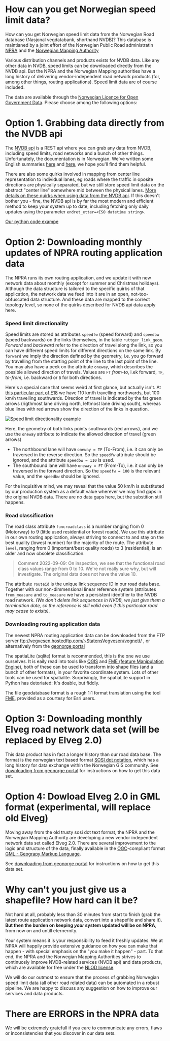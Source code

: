 # How can you get Norwegian speed limit data?

How can you get Norwegian speed limit data from the Norwegian Road database (Nasjonal vegdatabank, shorthand NVDB)? This database is maintianed by a joint effort of the Norwegian Public Road administratin [NPRA](https://www.vegvesen.no/en/?lang=en)
and the [Norwegian Mapping Authority](https://kartverket.no/en)

Various distribution channels and products exists for NVDB data. Like any other data in NVDB, speed limits can be downloaded directly from the NVDB api. But the NPRA and the Norwegian Mapping authorities have a long history of delivering vendor-independent road network products (for, among other things,  routing applications). Speed limit data are of course included. 

The data are available through the [Norwegian Licence for Open Government Data](https://data.norge.no/nlod/en/). Please choose among the following options:

# Option 1. Grabbing data directly from the NVDB api 

The [NVDB api](https://nvdbapiles-v3.atlas.vegvesen.no/dokumentasjon/) is a REST api where you can grab any data from NVDB, including speed limits, road networks and a bunch of other things. Unfortunately, the documentation is in Norwegian. We've written some English summaries [here](https://www.vegdata.no/2014/02/19/a-little-note-to-oor-our-international-fans/) and [here](https://nvdbtransportportal.vegdata.no/), we hope you'll find them helpful. 

There are also some quirks involved in mapping from center line representation to individual lanes, eg roads where the traffic in oposite directions are physically separated, but we still store speed limit data on the abstract "center line"  somewhere mid between the physical lanes. [More details on these quirks when using data from the NVDB api](./grabbing-from-NVDBapi.md). If this doesn't bother you - fine, the NVDB api is by far the most modern and efficient method to keep your system up to date, including fetching only daily updates using the parameter `endret_etter=<ISO datetime string>`. 

[Our python code exampe](./grab-from-nvdbapi-w-python.md)

# Option 2: Downloading monthly updates of NPRA routing application data 

The NPRA runs its own routing application, and we update it with new network data about monthly (except for summer and Christmas holidays). Although the data structure is tailored to the specific quirks of that application, the network data we feed into it are in an open, not-too-obfuscated data structure. And these data are mapped to the correct topology level, so none of the quirks described for NVDB api data apply here.

### Speed limit directionality

Speed limits are stored as attributes `speedfw` (speed forward) and `speedbw` (speed backwards) on the links themselves, in the table `ruttger_link_geom`. _Forward_ and _backward_ refer to the direction of travel along the link, so you can have different speed limits for different directions on the same link. By `forward` we imply the direction defined by the geometry, i.e. you go forward by travelling from the starting point of the line to the last point of the line.  You may also have a peek on the attribute `oneway`, which describes the possible allowed direction of travels. Values are  `FT` _from-to_, i.ek forward, `TF`,  _to-from_, i.e. backward or `B` for both directions. 

 Here's a special case that seems weird at first glance, but actually isn't. At [this particular part of E18](https://vegkart.atlas.vegvesen.no/#kartlag:geodata/@237215,6585574,15/hva:!(id~105)~/hvor:(vegsystemreferanse~!EV18)~) we have 110 km/h travelling northwards, but 100 km/h travelling southwards. Direction of travel is indicated by the fat green arrows (rigthmost lane driving north, leftmost lane driving south), whereas blue lines with red arrows show the direction of the links in question.  

 ![Speed limit directionality example](./pics/speedlimit-directionality.png)

Here, the geometry of both links points southwards (red arrows), and we use the `oneway` attribute to indicate the allowed direction of travel (green arrows)
  * The northbound lane will have `oneway = TF` (To-From), i.e. it can only be traversed in the reverse direction. So the `speedfw` attribute should be ignored, and the attribute `speedbw = 110` is used. 
  * The southbound lane will have `oneway = FT` (From-To), i.e. it can only be traversed in the forward direction. So the `speedfw = 100` is the relevant value, and the `speedbw` should be ignored. 

For the inquisitive mind, we may reveal that the value 50 km/h is substituted by our production system as a default value wherever we may find gaps in the original NVDB data. There are no data gaps here, but the substition still happens. 

### Road classification

The road class attribute `funcroadclass` is a number ranging from 0 (Motorway) to 9 (little used residential or forest roads). We use this attribute in our own routing application, always striving to connect to and stay on the best quality (lowest number) for the majority of the route. The attribute `level`, ranging from 0 (important/best quality roads) to 3 (residential), is an older and now obsolete classification. 

> Comment 2022-09-09: On inspection, we see that the functional road class values range from 0 to 10. We're not really sure why, but will investigate. The original data does not have the value 10. 

The attribute `routeid` is the unique link sequence ID in our road data base. Together with our non-dimmensional linear reference system (attributes `from_measure` and `to_measure` we have a persistent identifier to the NVDB road network. _(We don't delete link sequences in NVDB, we just give them a termination date, so the reference is still valid even if this particular road may cease to exists)._ 


### Downloading routing application data

The newest NPRA routing application data can be downloaded from the FTP server ftp://vegvesen.hostedftp.com/~StatensVegvesen/vegnett/ , or alternatively from the [geonorge portal](./dowloading-from-geonorge-portal.md)

The spatiaLite (sqlite) format is recommended, this is the one we use ourselves. It is eaily read into tools like [QGIS]() and [FME (feature Manipulation Engine)](https://safe.com), both of these can be used to transform into shape files (and a bunch of other formats), in your favorite coordinate system. Lots of other tools can be used for spatialite. Surprisingly, the spatiaLite support in Python has detoriated: It's doable, but fiddly.

The file geodatabase format is a rough 1:1 format translation using the tool [FME](https://safe.com), provided as a courtesy for Esri users. 

# Option 3: Downloading monthly Elveg road network data set (will be replaced by Elveg 2.0)

This data product has in fact a longer history than our road data base. The format is the norwegian text based format [SOSI dot notation](https://en.wikipedia.org/wiki/SOSI), which has a long history for data exchange within the Norwegian GIS community. See [downloading from geonorge portal](./dowloading-from-geonorge-portal.md) for instructions on how to get this data set. 

# Option 4: Dowload Elveg 2.0 in GML format (experimental, will replace old Elveg)

Moving away from the old trusty sosi dot text format, the NPRA and the Norwegian Mapping Authority are developing a new vendor independent network data set called Elveg 2.0. There are several improvement to the logic and structure of the data, finally available in the [OGC](https://www.ogc.org/)-compliant format [GML - Geograpy Markup Language](https://en.wikipedia.org/wiki/Geography_Markup_Language). 

See [downloading from geonorge portal](./dowloading-from-geonorge-portal.md) for instructions on how to get this data set. 

# Why can't you just give us a shapefile? How hard can it be? 

Not hard at all, probably less than 30 minutes from start to finish (grab the latest route application network data, convert into a shapefile and share it). **But then the burden on keeping ***your*** system updated will be on NPRA**, from now on and untill eternernity.

Your system means it is your responsibility to feed it freshly updates. We at NPRA will happily provide extensive guidance on how you can make that happen - with special emphasis on the "you make it happen" - part. To that end, the NPRA and the Norwegian Mapping Authorities strives to continuosly improve NVDB-related services (NVDB api) and data products, which are available for free under the [NLOD license](https://data.norge.no/nlod/en/). 

We will do our outmost to ensure that the process of grabbing Norwegian speed limit data (all other road related data) can be automated in a robust pipeline. We are happy to discuss any suggestion on how to improve our services and data products. 

# There are ERRORS in the NPRA data 

We will be extremely gratefull if you care to communicate any errors, flaws or inconsistencies that you discover in our data sets. 